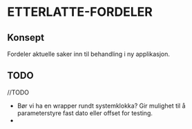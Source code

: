 # ETTERLATTE-FORDELER

## Konsept
Fordeler aktuelle saker inn til behandling i ny applikasjon.

## TODO
//TODO
* Bør vi ha en wrapper rundt systemklokka? Gir mulighet til å parameterstyre fast dato eller offset for testing.
* 


